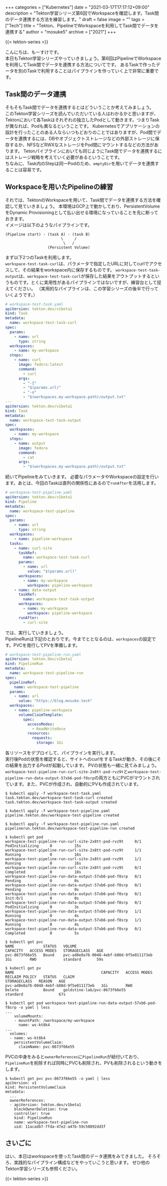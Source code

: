 +++
categories = ["Kubernetes"]
date = "2021-03-17T17:17:12+09:00"
description = "Tekton学習シリーズ第6回でWorkspaceを確認します。Task間のデータ連携する方法を練習します。"
draft = false
image = ""
tags = ["Tech"]
title = "Tekton、PipelineでWorkspaceを利用してTask間でデータを連携する"
author = "mosuke5"
archive = ["2021"]
+++

{{< tekton-series >}}

こんにちは、もーすけです。  
本日もTekton学習シリーズやっていきましょう。第6回はPipelineでWorkspaceを利用してTask間でデータを連携する方法についてです。
あるTaskで作ったデータを別のTaskで利用することはパイプラインを作っていく上で非常に重要です。
<!--more-->

## Task間のデータ連携
そもそもTask間でデータを連携するとはどういうことか考えてみましょう。  
このTekton学習シリーズを読んでいただいている人はわかるかと思いますが、Tektonにおいて各Taskはそれぞれの独立したPodとして動きます。つまりTaskが異なれば、Podも異なるということです。
Kubernetesでアプリケーションの設計を行ったことのある人ならいつもどおりのことではありますが、Pod間でデータを連携するには、DBやオブジェクトストレージなどの外部ストレージに保存するか、NFSなどRWXなストレージをPod間にマウントするなどの方法があります。
Tetonパイプラインにおいても同じようにTask間でデータを連携するにはストレージ戦略を考えていく必要があるということです。  
ちなみに、Task内のStepは同一Podのため、`emptyDir`を用いてデータを連携することは容易です。

## Workspaceを用いたPipelineの練習
それでは、TektonのWorkspaceを用いて、Task間でデータを連携する方法を確認して見ていきましょう。
本環境はGCP上で動かしており、PersistentVolumeをDynamic Provisioningとして払い出せる環境になっていることを先に断っておきます。  
イメージは以下のようなパイプラインです。

```text
(Pipeline start) - (task A) - (task B)
                         \     /
                          \   /
                   (Persistent Volume)
```

まず以下2つのTaskを利用します。  
`workspace-test-task-curl`は、パラメータで指定したURLに対してcurlでアクセスして、その結果をworkspace内に保存するものです。
`workspace-test-task-output`は、`workspace-test-task-curl`が保存した結果をアウトプットするというものです。とくに実用性があるパイプラインではないですが、練習台として捉えてください。
（実用的なパイプラインは、この学習シリーズの後半で行っていくようです。）

```yaml
# workspace-test-task.yaml
apiVersion: tekton.dev/v1beta1
kind: Task
metadata:
  name: workspace-test-task-curl
spec:
  params:
    - name: url
      type: string
  workspaces:
    - name: my-workspace
  steps:
    - name: curl
      image: fedora:latest
      command:
        - curl
      args:
        - "-I"
        - "$(params.url)"
        - "-o"
        - "$(workspaces.my-workspace.path)/output.txt"
---
apiVersion: tekton.dev/v1beta1
kind: Task
metadata:
  name: workspace-test-task-output
spec:
  workspaces:
    - name: my-workspace
  steps:
    - name: output
      image: fedora
      command:
        - cat
      args:
        - "$(workspaces.my-workspace.path)/output.txt"
```

続いてPipelineをみていきます。
必要なパラメータやWorkspaceの設定を行います。あとは、今回のTaskは直列の関係性にあるので`runAfter`を活用します。

```yaml
# workspace-test-pipeline.yaml
apiVersion: tekton.dev/v1beta1
kind: Pipeline
metadata:
  name: workspace-test-pipeline
spec:
  params:
    - name: url
      type: string
  workspaces:
    - name: pipeline-workspace
  tasks:
    - name: curl-site
      taskRef:
        name: workspace-test-task-curl
      params:
        - name: url
          value: "$(params.url)"
      workspaces:
        - name: my-workspace
          workspace: pipeline-workspace
    - name: data-output
      taskRef:
        name: workspace-test-task-output
      workspaces:
        - name: my-workspace
          workspace: pipeline-workspace
      runAfter:
        - curl-site
```

では、実行していきましょう。  
PipelineRunは下記のとおりです。今までととなるのは、`workspaces`の設定です。PVCを発行してPVを準備します。

```yaml
# workspace-test-pipeline-run.yaml
apiVersion: tekton.dev/v1beta1
kind: PipelineRun
metadata:
  name: workspace-test-pipeline-run
spec:
  pipelineRef:
    name: workspace-test-pipeline
  params:
    - name: url
      value: "https://blog.mosuke.tech"
  workspaces:
    - name: pipeline-workspace
      volumeClaimTemplate:
        spec:
          accessModes:
            - ReadWriteOnce
          resources:
            requests:
              storage: 1Gi
```

各リソースをデプロイして、パイプラインを実行します。  
実行後Podの状態を確認すると、サイトへのcurlをするTaskが動き、その後にその結果を出力するPodが起動しています。
PVの状態も一緒に見てみましょう。`workspace-test-pipeline-run-curl-site-2x8tt-pod-rvz9t`と`workspace-test-pipeline-run-data-output-57xb6-pod-f8srp`の両方ともにPVCがマウントされています。また、PVCが作成され、自動的にPVも作成されています。

```text
$ kubectl apply -f workspace-test-task.yaml
task.tekton.dev/workspace-test-task-curl created
task.tekton.dev/workspace-test-task-output created

$ kubectl apply -f workspace-test-pipeline.yaml
pipeline.tekton.dev/workspace-test-pipeline created

$ kubectl apply -f workspace-test-pipeline-run.yaml
pipelinerun.tekton.dev/workspace-test-pipeline-run created

$ kubectl get pod
workspace-test-pipeline-run-curl-site-2x8tt-pod-rvz9t     0/1     PodInitializing     0          15s
workspace-test-pipeline-run-curl-site-2x8tt-pod-rvz9t     1/1     Running             0          16s
workspace-test-pipeline-run-curl-site-2x8tt-pod-rvz9t     1/1     Running             0          16s
workspace-test-pipeline-run-curl-site-2x8tt-pod-rvz9t     0/1     Completed           0          18s
workspace-test-pipeline-run-data-output-57xb6-pod-f8srp   0/1     Pending             0          0s
workspace-test-pipeline-run-data-output-57xb6-pod-f8srp   0/1     Pending             0          0s
workspace-test-pipeline-run-data-output-57xb6-pod-f8srp   0/1     Init:0/1            0          0s
workspace-test-pipeline-run-data-output-57xb6-pod-f8srp   0/1     PodInitializing     0          3s
workspace-test-pipeline-run-data-output-57xb6-pod-f8srp   1/1     Running             0          4s
workspace-test-pipeline-run-data-output-57xb6-pod-f8srp   1/1     Running             0          4s
workspace-test-pipeline-run-data-output-57xb6-pod-f8srp   0/1     Completed           0          5s

$ kubectl get pvc
NAME             STATUS   VOLUME                                     CAPACITY   ACCESS MODES   STORAGECLASS   AGE
pvc-8673f66e55   Bound    pvc-ad8e8a76-0048-4ebf-b80d-9f5e011173eb   1Gi        RWO            standard       59s

$ kubectl get pv
NAME                                       CAPACITY   ACCESS MODES   RECLAIM POLICY   STATUS   CLAIM                                      STORAGECLASS   REASON   AGE
pvc-ad8e8a76-0048-4ebf-b80d-9f5e011173eb   1Gi        RWO            Delete           Bound    goldstine-lab/pvc-8673f66e55               standard                67s

$ kubectl get pod workspace-test-pipeline-run-data-output-57xb6-pod-f8srp -o yaml | less
...
    volumeMounts:
    - mountPath: /workspace/my-workspace
      name: ws-kt8k4
...
  volumes:
  - name: ws-kt8k4
    persistentVolumeClaim:
      claimName: pvc-8673f66e55
```

PVCの中身をみると`ownerReferences`に`PipelineRun`が紐付いており、`PipelineRun`を削除すれば同時にPVCも削除され、PVも削除されるという動きをします。

```text
$ kubectl get pvc pvc-8673f66e55 -o yaml | less
apiVersion: v1
kind: PersistentVolumeClaim
metadata:
  ...
  ownerReferences:
  - apiVersion: tekton.dev/v1beta1
    blockOwnerDeletion: true
    controller: true
    kind: PipelineRun
    name: workspace-test-pipeline-run
    uid: 11acadb7-7fda-47e2-a47b-59c58892dd3f
```

## さいごに
はい、本日はworkspaceを使ったTask間のデータ連携をみてきました。
そろそろ、実践的なパイプライン構成などをやっていこうと思います。
ぜひ他のTekton学習シリーズも参照ください。

{{< tekton-series >}}